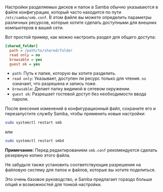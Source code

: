 Настройки разделяемых дисков и папок в Samba обычно указываются в файле конфигурации, который часто находится по пути `/etc/samba/smb.conf`. В этом файле вы можете определить параметры различных ресурсов, которые хотите сделать доступными для внешних компьютеров в вашей сети.

Вот простой пример, как можно настроить раздел для общего доступа:

```ini
[shared_folder]
  path = /path/to/shared/folder
  read only = no
  browsable = yes
  guest ok = yes
```

- `path`: Путь к папке, которую вы хотите разделить.
- `read only`: Указывает, доступен ли ресурс только для чтения. `no` означает, что разрешена и запись тоже.
- `browsable`: Делает папку видимой в сетевом окружении.
- `guest ok`: Разрешает гостевой доступ без необходимости ввода пароля.

После внесения изменений в конфигурационный файл, сохраните его и перезапустите службу Samba, чтобы применить новые настройки:

```bash
sudo systemctl restart smb
```
или
```bash
sudo systemctl restart smbd
```

**Примечание:** Перед редактированием `smb.conf` рекомендуется сделать резервную копию этого файла.

Не забудьте также установить соответствующие разрешения на файловую систему для папок и файлов, которые вы хотите поделиться.

Это очень базовое руководство, и Samba предлагает гораздо больше опций и возможностей для тонкой настройки.
